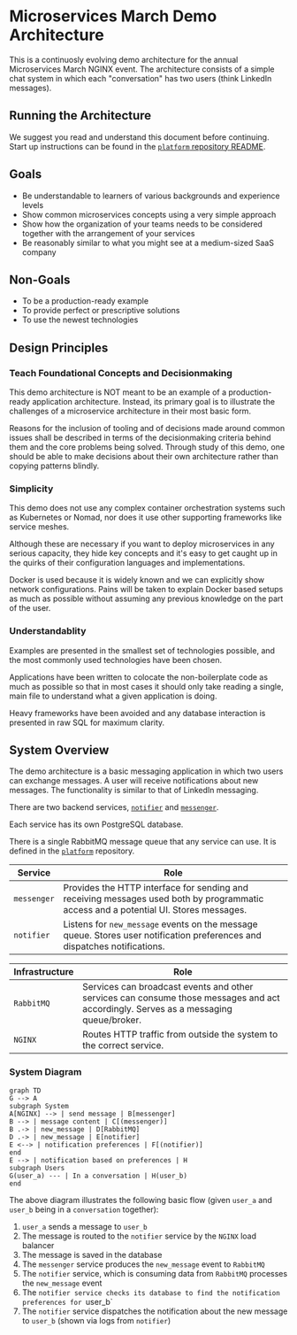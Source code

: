 # Microservices March Demo Architecture

This is a continuosly evolving demo architecture for the annual Microservices March NGINX event. The architecture consists of a simple chat system in which each "conversation" has two users (think LinkedIn messages).

## Running the Architecture

We suggest you read and understand this document before continuing. Start up instructions can be found in the [`platform` repository README](https://github.com/microservices-march/platform).

## Goals

- Be understandable to learners of various backgrounds and experience levels
- Show common microservices concepts using a very simple approach
- Show how the organization of your teams needs to be considered together with the arrangement of your services
- Be reasonably similar to what you might see at a medium-sized SaaS company

## Non-Goals

- To be a production-ready example
- To provide perfect or prescriptive solutions
- To use the newest technologies

## Design Principles

### Teach Foundational Concepts and Decisionmaking

This demo architecture is NOT meant to be an example of a production-ready application architecture. Instead, its primary goal is to illustrate the challenges of a microservice architecture in their most basic form.

Reasons for the inclusion of tooling and of decisions made around common issues shall be described in terms of the decisionmaking criteria behind them and the core problems being solved. Through study of this demo, one should be able to make decisions about their own architecture rather than copying patterns blindly.

### Simplicity

This demo does not use any complex container orchestration systems such as Kubernetes or Nomad, nor does it use other supporting frameworks like service meshes.

Although these are necessary if you want to deploy microservices in any serious capacity, they hide key concepts and it's easy to get caught up in the quirks of their configuration languages and implementations.

Docker is used because it is widely known and we can explicitly show network configurations. Pains will be taken to explain Docker based setups as much as possible without assuming any previous knowledge on the part of the user.

### Understandablity

Examples are presented in the smallest set of technologies possible, and the most commonly used technologies have been chosen.

Applications have been written to colocate the non-boilerplate code as much as possible so that in most cases it should only take reading a single, main file to understand what a given application is doing.

Heavy frameworks have been avoided and any database interaction is presented in raw SQL for maximum clarity.

## System Overview

The demo architecture is a basic messaging application in which two users can exchange messages. A user will receive notifications about new messages. The functionality is similar to that of LinkedIn messaging.

There are two backend services, [`notifier`](https://github.com/microservices-march/notifier) and [`messenger`](https://github.com/microservices-march/messenger).

Each service has its own PostgreSQL database.

There is a single RabbitMQ message queue that any service can use. It is defined in the [`platform`](https://github.com/microservices-march/platform) repository.

| Service     | Role                                                                                                                                    |
|-------------|-----------------------------------------------------------------------------------------------------------------------------------------|
| `messenger` | Provides the HTTP interface for sending and receiving messages used both by programmatic access and a potential UI. Stores messages.    |
| `notifier`  | Listens for `new_message` events on the message queue. Stores user notification preferences and dispatches notifications.               |

| Infrastructure | Role                                                                                                                                 |
|----------------|--------------------------------------------------------------------------------------------------------------------------------------|
| `RabbitMQ`     | Services can broadcast events and other services can consume those messages and act accordingly. Serves as a messaging queue/broker. |
| `NGINX`        | Routes HTTP traffic from outside the system to the correct service.                                                                  |

### System Diagram

```mermaid
graph TD
G --> A
subgraph System
A[NGINX] --> | send message | B[messenger]
B --> | message content | C[(messenger)]
B .-> | new_message | D[RabbitMQ]
D .-> | new_message | E[notifier]
E <--> | notification preferences | F[(notifier)]
end
E --> | notification based on preferences | H
subgraph Users
G(user_a) --- | In a conversation | H(user_b)
end
```

The above diagram illustrates the following basic flow (given `user_a` and `user_b` being in a `conversation` together):

1. `user_a` sends a message to `user_b`
2. The message is routed to the `notifier` service by the `NGINX` load balancer
3. The message is saved in the database
4. The `messenger` service produces the `new_message` event to `RabbitMQ`
5. The `notifier` service, which is consuming data from `RabbitMQ` processes the `new_message` event
6. The `notifier service checks its database to find the notification preferences for `user_b`
7. The `notifier` service dispatches the notification about the new message to `user_b` (shown via logs from `notifier`)
